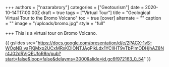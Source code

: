 +++
authors = ["nazarabrory"]
categories = ["Geotourism"]
date = 2020-10-14T17:00:00Z
draft = true
tags = ["Virtual Tour"]
title = "Geological Virtual Tour to the Bromo Volcano"
toc = true
[cover]
alternate = ""
caption = ""
image = "/uploads/bromo.jpg"
style = "full"

+++
This is a virtual tour on Bromo Volcano.

{{ gslides src="https://docs.google.com/presentation/d/e/2PACX-1vS-WOgNB_vaFKjMxp2UCxMRxKDIONTJAgPikLdx1YCIlHT9vTbPImODHjhAZ8Nr4J02dRVjQEUfoR8n/pub?start=false&loop=false&delayms=3000&slide=id.gc6f972163_0_54" }}